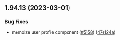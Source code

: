 ## 1.94.13 (2023-03-01)


### Bug Fixes

* memoize user profile component ([#5158](https://github.com/EddieHubCommunity/LinkFree/issues/5158)) ([47e124a](https://github.com/EddieHubCommunity/LinkFree/commit/47e124aa34208109318c89a472f63c471c6b9241))



